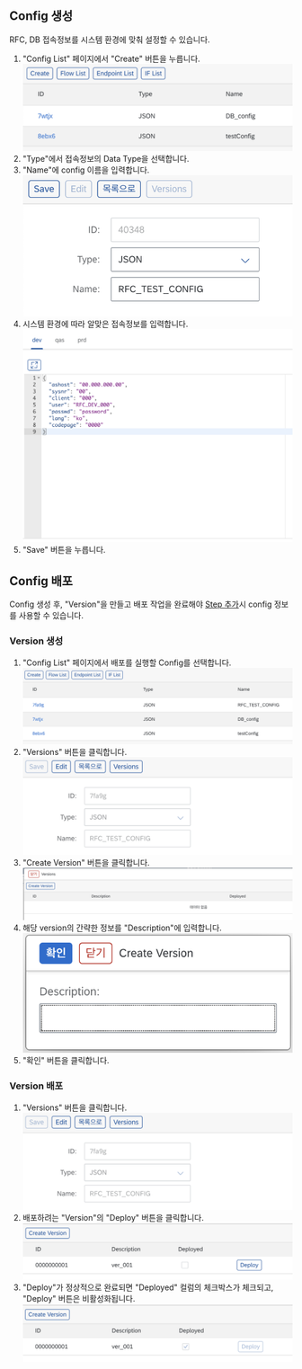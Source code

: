 ## Config 생성

RFC, DB 접속정보를 시스템 환경에 맞춰 설정할 수 있습니다.

1. "Config List" 페이지에서 "Create" 버튼을 누릅니다.
  ![Image](assets/eai_config_list.png)
2. "Type"에서 접속정보의 Data Type을 선택합니다. 
3. "Name"에 config 이름을 입력합니다.
  ![Image](assets/eai_config_form.png)
4. 시스템 환경에 따라 알맞은 접속정보를 입력합니다.
  ![Image](assets/eai_config_editor.png)
5. "Save" 버튼을 누릅니다.
   
## Config 배포

 Config 생성 후, "Version"을 만들고 배포 작업을 완료해야 [Step 추가](/eai/functions/add_step)시 config 정보를 사용할 수 있습니다.

### Version 생성
1. "Config List" 페이지에서 배포를 실행할 Config를 선택합니다.
  ![Image](assets/eai_config_list_deploy.png)
2. "Versions" 버튼을 클릭합니다.
  ![Image](assets/eai_config_versions.png)
3. "Create Version" 버튼을 클릭합니다.
  ![Image](assets/eai_config_create_version.png)
4. 해당 version의 간략한 정보를 "Description"에 입력합니다.
  ![Image](assets/eai_config_description.png)
5. "확인" 버튼을 클릭합니다.

### Version 배포
1. "Versions" 버튼을 클릭합니다.
  ![Image](assets/eai_config_versions.png)
2. 배포하려는 "Version"의 "Deploy" 버튼을 클릭합니다.
  ![Image](assets/eai_config_before_deploy.png)
3. "Deploy"가 정상적으로 완료되면 "Deployed" 컬럼의 체크박스가 체크되고, "Deploy" 버튼은 비활성화됩니다.
  ![Image](assets/eai_config_after_deploy.png)